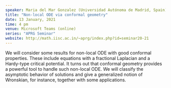 ```yaml
---
speaker: Maria del Mar Gonzalez (Universidad Autónoma de Madrid, Spain)
title: "Non-local ODE via conformal geometry"
date: 13 January, 2021
time: 4 pm
venue: Microsoft Teams (online)
series: "APRG Seminar"
website: http://math.iisc.ac.in/~aprg/index.php?id=seminar20-21
---
```


We will consider some results for non-local ODE with good conformal properties.
These include equations with a fractional Laplacian and a Hardy-type critical
potential. It turns out that conformal geometry provides a powerful tool to handle
such non-local ODE. We will classify the asymptotic behavior of solutions and
give a generalized notion of Wronskian, for instance, together with some applications.
